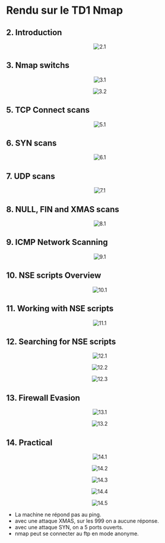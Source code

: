 # Rendu sur le TD1 Nmap

## 2. Introduction

<p align="center">
  <img src="./images/2.1.png" alt="2.1">
</p>

## 3. Nmap switchs

<p align="center">
  <img src="./images/3.1.png" alt="3.1">
</p>

<p align="center">
  <img src="./images/3.2.png" alt="3.2">
</p>

## 5. TCP Connect scans

<p align="center">
  <img src="./images/5.1.png" alt="5.1">
</p>

## 6. SYN scans

<p align="center">
  <img src="./images/6.1.png" alt="6.1">
</p>

## 7. UDP scans

<p align="center">
  <img src="./images/7.1.png" alt="7.1">
</p>

## 8. NULL, FIN and XMAS scans

<p align="center">
  <img src="./images/8.1.png" alt="8.1">
</p>

## 9. ICMP Network Scanning

<p align="center">
  <img src="./images/9.1.png" alt="9.1">
</p>

## 10. NSE scripts Overview

<p align="center">
  <img src="./images/10.1.png" alt="10.1">
</p>


## 11. Working with NSE scripts

<p align="center">
  <img src="./images/11.1.png" alt="11.1">
</p>

## 12. Searching for NSE scripts

<p align="center">
  <img src="./images/12.1.png" alt="12.1">
</p>

<p align="center">
  <img src="./images/12.2.png" alt="12.2">
</p>

<p align="center">
  <img src="./images/12.3.png" alt="12.3">
</p>

## 13. Firewall Evasion

<p align="center">
  <img src="./images/13.1.png" alt="13.1">
</p>

<p align="center">
  <img src="./images/13.2.png" alt="13.2">
</p>

## 14. Practical

<p align="center">
  <img src="./images/14.1.png" alt="14.1">
</p>

<p align="center">
  <img src="./images/14.2.png" alt="14.2">
</p>

<p align="center">
  <img src="./images/14.3.png" alt="14.3">
</p>

<p align="center">
  <img src="./images/14.4.png" alt="14.4">
</p>

<p align="center">
  <img src="./images/14.5.png" alt="14.5">
</p>

- La machine ne répond pas au ping.
- avec une attaque XMAS, sur les 999 on a aucune réponse.
- avec une attaque SYN, on a 5 ports ouverts.
- nmap peut se connecter au ftp en mode anonyme.